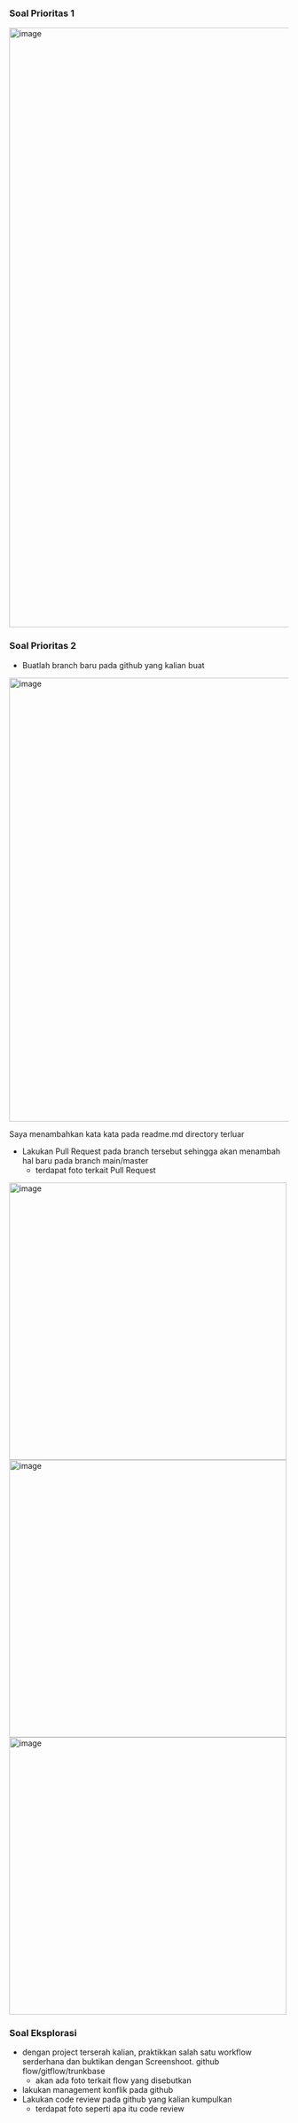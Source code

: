 ### Soal Prioritas 1
<img width="1081" alt="image" src="https://user-images.githubusercontent.com/70261732/221183684-1137f0d7-b2fc-4231-bd8d-c3e22d2096fd.png">  

### Soal Prioritas 2
- Buatlah branch baru pada github yang kalian buat
<img width="800" alt="image" src="https://user-images.githubusercontent.com/70261732/221196553-2fa392b1-0853-4f39-915f-3c7387b97f55.png">

Saya menambahkan kata kata pada readme.md directory terluar

- Lakukan Pull Request pada branch tersebut sehingga akan menambah hal baru pada branch main/master
    - terdapat foto terkait Pull Request
<img width="500" alt="image" src="https://user-images.githubusercontent.com/70261732/221198858-1f638d87-cd72-4d4a-8b77-9e6673957893.png">
<img width="500" alt="image" src="https://user-images.githubusercontent.com/70261732/221198593-898ba9e2-68dc-4b18-b003-5eeff58fd708.png">
<img width="500" alt="image" src="https://user-images.githubusercontent.com/70261732/221199011-ebd45884-638e-46fb-af9f-a802c229b34c.png">


### Soal Eksplorasi
- dengan project terserah kalian, praktikkan salah satu workflow serderhana dan buktikan dengan Screenshoot. github flow/gitflow/trunkbase
    - akan ada foto terkait flow yang disebutkan
- lakukan management konflik pada github
- Lakukan code review pada github yang kalian kumpulkan
    - terdapat foto seperti apa itu code review
